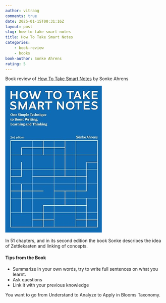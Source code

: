 ```yaml
---
author: vitraag
comments: true
date: 2025-01-15T00:31:16Z
layout: post
slug: how-to-take-smart-notes
title: How To Take Smart Notes
categories:
    - book-review
    - books
book-author: Sonke Ahrens
rating: 5
---
```

Book review of [How To Take Smart Notes](https://www.soenkeahrens.de/en/takesmartnotes) by Sonke Ahrens

![How To Take Smart Notes](/assets/images/books/how-to-take-smart-notes.jpg)

In 51 chapters, and in its second edition the book Sonke describes the idea of Zettlekasten and linking of concepts.

#### Tips from the Book
- Summarize in your own words, try to write full sentences on what you learnt.
- Ask questions
- Link it with your previous knowledge

You want to go from Understand to Analyze to Apply in Blooms Taxonomy.

